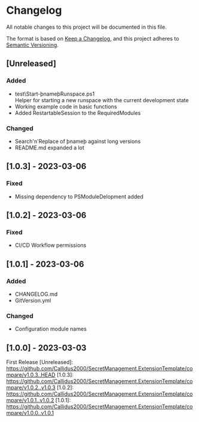 # Changelog
All notable changes to this project will be documented in this file.

The format is based on [Keep a Changelog](https://keepachangelog.com/en/1.0.0/),
and this project adheres to [Semantic Versioning](https://semver.org/spec/v2.0.0.html).

## [Unreleased]
### Added
- test\Start-þnameþRunspace.ps1  
 Helper for starting a new runspace with the current development state
- Working example code in basic functions
- Added RestartableSession to the RequiredModules
### Changed
- Search'n'Replace of þnameþ against long versions
- README.md expanded a lot
## [1.0.3] - 2023-03-06
### Fixed
 - Missing dependency to PSModuleDelopment added
## [1.0.2] - 2023-03-06
### Fixed
 - CI/CD Workflow permissions
## [1.0.1] - 2023-03-06
### Added
 - CHANGELOG.md
 - GitVersion.yml
### Changed
 - Configuration module names
## [1.0.0] - 2023-03-03
First Release
[Unreleased]: https://github.com/Callidus2000/SecretManagement.ExtensionTemplate/compare/v1.0.3..HEAD
[1.0.3]: https://github.com/Callidus2000/SecretManagement.ExtensionTemplate/compare/v1.0.2..v1.0.3
[1.0.2]: https://github.com/Callidus2000/SecretManagement.ExtensionTemplate/compare/v1.0.1..v1.0.2
[1.0.1]: https://github.com/Callidus2000/SecretManagement.ExtensionTemplate/compare/v1.0.0..v1.0.1